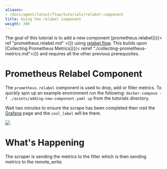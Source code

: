 ```yaml
---
aliases:
- /docs/agent/latest/flow/tutorials/relabel-component
title: Using the relabel component
weight: 300
---
```


The goal of this tutorial is to add a new component [prometheus.relabel]({{< ref "prometheus.relabel.md" >}}) using [relabel.flow](../assets/flow_configs/relabel.flow). This builds upon [Collecting Prometheus Metrics]({{< relref "./collecting-prometheus-metrics.md">}}) and requires all the other previous prerequisites.

# Prometheus Relabel Component

The `prometheus.relabel` component is used to drop, add or filter metrics.  To quickly spin up an example environment run the following: `docker-compose -f ./assets/adding-new-component.yaml up` from the tutorials directory.

Wait two minutes to ensure the scrape has been completed then visit the [Grafana](http://localhost:3000/explore?orgId=1&left=%5B%22now-1h%22,%22now%22,%22Cortex%22,%7B%22refId%22:%22A%22,%22instant%22:true,%22range%22:true,%22exemplar%22:false,%22expr%22:%22rate(process_cpu_seconds_total%5B5m%5D)%22%7D%5D) page and the `cool_label` will be there.

![](../assets/filter.png)

# What's Happening

The scraper is sending the metrics to the filter which is then sending metrics to the remote_write. 